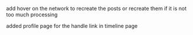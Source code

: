 add hover on the network to recreate the posts or recreate them if it is not too much processing 

added profile page for the handle link in timeline page